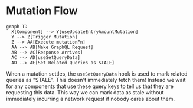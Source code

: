 # Mutation Flow

```mermaid
graph TD
  X[Component] --> Y[useUpdateEntryAmountMutation]
  Y --> Z[Trigger Mutation]
  Z --> AA[Execute mutationFn]
  AA --> AB[Make GraphQL Request]
  AB --> AC[Response Arrives]
  AC --> AD[useSetQueryData]
  AD --> AE[Set Related Queries as STALE]
```

When a mutation settles, the `useSetQueryData` hook is used to mark related queries as "STALE". This doesn't immediately fetch them! Instead we wait for any components that use these query keys to tell us that they are requesting this data. This way we can mark data as stale without immediately incurring a network request if nobody cares about them.
